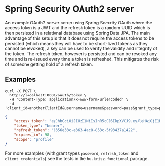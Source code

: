 # Spring Security OAuth2 server
An example OAuth2 server setup using Spring Security OAuth where the access token is a JWT and the refresh token is a 
random UUID which is then persisted in a relational database using Spring Data JPA. The main advantage of this setup is 
that it does not require the access tokens to be persisted (which means they will have to be short-lived tokens as they 
cannot be revoked), a key can be used to verify the validity and integrity of the token. The refresh token, however is 
persisted and can be revoked any time and is re-issued every time a token is refreshed. This mitigates the risk of 
someone getting hold of a refresh token. 

## Examples
```shell script
curl -X POST \
  http://localhost:8080/oauth/token \
  -H 'Content-Type: application/x-www-form-urlencoded' \
  -d 'client_id=anotherClientId&username=username&password=pass&grant_type=password'
```
```json
{
    "access_token": "eyJhbGciOiJIUzI1NiIsInR5cCI6IkpXVCJ9.eyJleHAiOjE1NjYzOTA4ODUsInVzZXJfbmFtZSI6InVzZXJuYW1lIiwiYXV0aG9yaXRpZXMiOlsiQ1JFQVRFX01FTlUiXSwianRpIjoiY2IzMGMyZjAtMjIyZi00MzQ3LTk4NzYtNjU4M2ZlYzBkNGZmIiwiY2xpZW50X2lkIjoiYW5vdGhlckNsaWVudElkIiwic2NvcGUiOlsicmVhZCIsIndyaXRlIl19.igQl3OvMGvEjKYNNr6dM6BRCunvu6TAbujaSz-wlZVk",
    "token_type": "bearer",
    "refresh_token": "8356e33c-e363-4ac8-853c-5f93437a1422",
    "expires_in": 98,
    "scope": "profile"
}
```
For more examples (with grant types `password`, `refresh_token` and `client_credentials`) see the tests in the 
`hu.krisz.functional` package.
